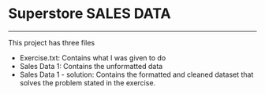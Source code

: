 # Superstore SALES DATA

   ----------------
   
 This project has three files
 - Exercise.txt: Contains what I was given to do
 - Sales Data 1: Contains the unformatted data
 - Sales Data 1 - solution: Contains the formatted and cleaned dataset that solves the problem
 stated in the exercise.
